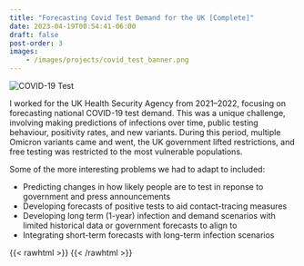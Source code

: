 ```yaml
---
title: "Forecasting Covid Test Demand for the UK [Complete]"
date: 2023-04-19T00:54:41-06:00
draft: false
post-order: 3
images: 
    - /images/projects/covid_test_banner.png
---
```


![COVID-19 Test](/images/projects/covid_test_banner.png)

I worked for the UK Health Security Agency from 2021–2022, focusing on forecasting national COVID-19 test demand. This was a unique challenge, involving making predictions of infections over time, public testing behaviour, positivity rates, and new variants. During this period, multiple Omicron variants came and went, the UK government lifted restrictions, and free testing was restricted to the most vulnerable populations.

Some of the more interesting problems we had to adapt to included:

- Predicting changes in how likely people are to test in reponse to government and press announcements
- Developing forecasts of positive tests to aid contact-tracing measures
- Developing long term (1-year) infection and demand scenarios with limited historical data or government forecasts to align to
- Integrating short-term forecasts with long-term infection scenarios

{{< rawhtml >}}
    <style>
        .content {
            margin-top: -3rem}
    </style>
{{< /rawhtml >}}